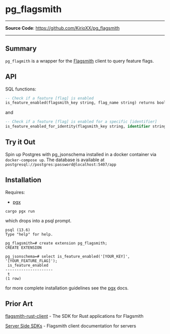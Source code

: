 # pg_flagsmith

---

**Source Code**: <a href="https://github.com/KirioXX/pg_flagsmith" target="_blank">https://github.com/KirioXX/pg_flagsmith</a>

---

## Summary

`pg_flagmith` is a wrapper for the [Flagsmith](https://flagsmith.com/) client to query feature flags.

## API

SQL functions:

```sql
-- Check if a feature [flag] is enabled
is_feature_enabled(flagsmith_key string, flag_name string) returns bool
```

and

```sql
-- Check if a feature [flag] is enabled for a specific [identifier]
is_feature_enabled_for_identity(flagsmith_key string, identifier string, flag_name string) returns bool
```

## Try it Out

Spin up Postgres with pg_jsonschema installed in a docker container via `docker-compose up`. The database is available at `postgresql://postgres:password@localhost:5407/app`

## Installation

Requires:

- [pgx](https://github.com/tcdi/pgx)

```shell
cargo pgx run
```

which drops into a psql prompt.

```psql
psql (13.6)
Type "help" for help.

pg_flagsmith=# create extension pg_flagsmith;
CREATE EXTENSION

pg_jsonschema=# select is_feature_enabled('[YOUR_KEY]', '[YOUR_FEATURE_FLAG]');
 is_feature_enabled
---------------------
 t
(1 row)
```

for more complete installation guidelines see the [pgx](https://github.com/tcdi/pgx) docs.

## Prior Art

[flagsmith-rust-client](https://github.com/Flagsmith/flagsmith-rust-client) - The SDK for Rust applications for Flagsmith

[Server Side SDKs](https://docs.flagsmith.com/clients/server-side) - Flagsmith client documentation for servers
